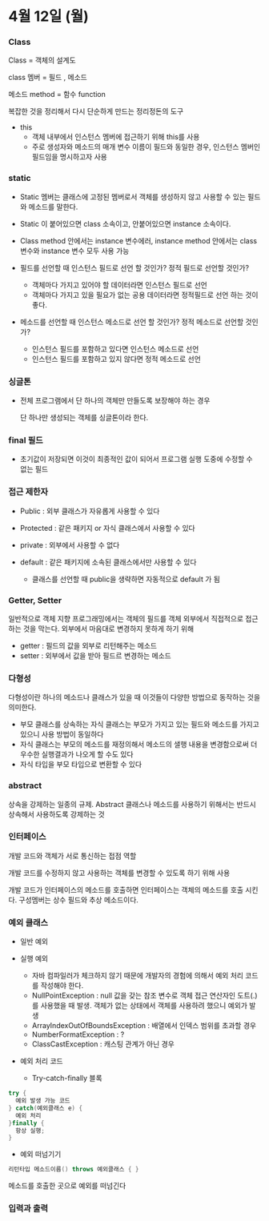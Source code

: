 # 4월 12일 (월) #

### Class ###

Class = 객체의 설계도

class 멤버 = 필드 , 메소드 

메소드 method = 함수 function

복잡한 것을 정리해서 다시 단순하게 만드는 정리정돈의 도구

* this
  * 객체 내부에서 인스턴스 멤버에 접근하기 위해 this를 사용
  * 주로 생성자와 메소드의 매개 변수 이름이 필드와 동일한 경우, 인스턴스 멤버인 필드임을 명시하고자 사용

### static ###

* Static 멤버는 클래스에 고정된 멤버로서 객체를 생성하지 않고 사용할 수 있는 필드와 메소드를 말한다.

* Static 이 붙어있으면 class 소속이고, 안붙어있으면 instance 소속이다.
* Class method 안에서는 instance 변수에러, instance method 안에서는 class 변수와 instance 변수 모두 사용 가능
* 필드를 선언할 때 인스턴스 필드로 선언 할 것인가? 정적 필드로 선언할 것인가? 
  * 객체마다 가지고 있어야 할 데이터라면 인스턴스 필드로 선언
  * 객체마다 가지고 있을 필요가 없는 공용 데이터라면 정적필드로 선언 하는 것이 좋다. 

* 메소드를 선언할 때 인스턴스 메소드로 선언 할 것인가? 정적 메소드로 선언할 것인가? 
  * 인스턴스 필드를 포함하고 있다면 인스턴스 메소드로 선언
  * 인스턴스 필드를 포함하고 있지 않다면 정적 메소드로 선언



### 싱글톤 ###

* 전체 프로그램에서 단 하나의 객체만 만들도록 보장해야 하는 경우

  단 하나만 생성되는 객체를 싱글톤이라 한다.



### final 필드 ###

* 초기값이 저장되면 이것이 최종적인 값이 되어서 프로그램 실행 도중에 수정할 수 없는 필드



### 접근 제한자 ###

* Public : 외부 클래스가 자유롭게 사용할 수 있다
* Protected : 같은 패키지 or 자식 클래스에서 사용할 수 있다
* private : 외부에서 사용할 수 없다

* default : 같은 패키지에 소속된 클래스에서만 사용할 수 있다
  * 클래스를 선언할 때 public을 생략하면 자동적으로 default 가 됨



### Getter, Setter ###

일반적으로 객체 지향 프로그래밍에서는 객체의 필드를 객체 외부에서 직접적으로 접근하는 것을 막는다. 외부에서 마음대로 변경하지 못하게 하기 위해

* getter : 필드의 값을 외부로 리턴해주는 메소드
* setter : 외부에서 값을 받아 필드르 변경하는 메소드



### 다형성 ###

다형성이란 하나의 메소드나 클래스가 있을 때 이것들이 다양한 방법으로 동작하는 것을 의미한다.

* 부모 클래스를 상속하는 자식 클래스는 부모가 가지고 있는 필드와 메소드를 가지고 있으니 사용 방법이 동일하다
* 자식 클래스는 부모의 메소드를 재정의해서 메소드의 샐행 내용을 변경함으로써 더 우수한 실행결과가 나오게 할 수도 있다
* 자식 타입을 부모 타입으로 변환할 수 있다



### abstract ###

상속을 강제하는 일종의 규제. Abstract 클래스나 메소드를 사용하기 위해서는 반드시 상속해서 사용하도록 강제하는 것



### 인터페이스 ###

개발 코드와 객체가 서로 통신하는 접점 역할

개발 코드를 수정하지 않고 사용하는 객체를 변경할 수 있도록 하기 위해 사용

개발 코드가 인터페이스의 메소드를 호출하면 인터페이스는 객체의 메소드를 호출 시킨다. 구성멤버는 상수 필드와 추상 메소드이다.



 ### 예외 클래스 ###

* 일반 예외
* 실행 예외
  * 자바 컴파일러가 체크하지 않기 때문에 개발자의 경험에 의해서 예외 처리 코드를 작성해야 한다.
  * NullPointException : null 값을 갖는 참조 변수로 객체 접근 연산자인 도트(.)를 사용했을 때 발생. 객체가 없는 상태에서 객체를 사용하려 했으니 예외가 발생
  * ArrayIndexOutOfBoundsException : 배열에서 인덱스 범위를 초과할 경우 
  * NumberFormatException : ?
  * ClassCastException : 캐스팅 관계가 아닌 경우



* 예외 처리 코드
  * Try-catch-finally 블록

``` java
try {
  예외 발생 가능 코드
} catch(예외클래스 e) {
  예외 처리
}finally {
  항상 실행;
}
```

* 예외 떠넘기기

```java
리턴타입 메소드이름() throws 예외클래스 { }
```

메소드를 호출한 곳으로 예외를 떠넘긴다



### 입력과 출력 ###

